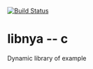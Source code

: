 [![Build Status](https://travis-ci.org/Arukana/libnya.svg?branch=c)](https://travis-ci.org/Arukana/libnya)

# libnya -- c
Dynamic library of example
